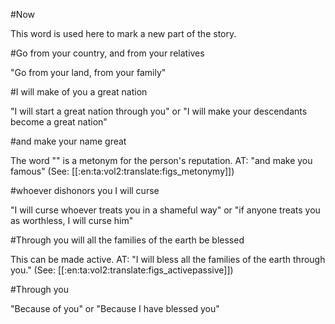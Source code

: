 #Now

This word is used here to mark a new part of the story.

#Go from your country, and from your relatives

"Go from your land, from your family"

#I will make of you a great nation

"I will start a great nation through you" or "I will make your descendants become a great nation"

#and make your name great

The word "" is a metonym for the person's reputation. AT: "and make you famous" (See: [[:en:ta:vol2:translate:figs_metonymy]])

#whoever dishonors you I will curse

"I will curse whoever treats you in a shameful way" or "if anyone treats you as worthless, I will curse him"

#Through you will all the families of the earth be blessed

This can be made active. AT: "I will bless all the families of the earth through you." (See: [[:en:ta:vol2:translate:figs_activepassive]])

#Through you

"Because of you" or "Because I have blessed you"